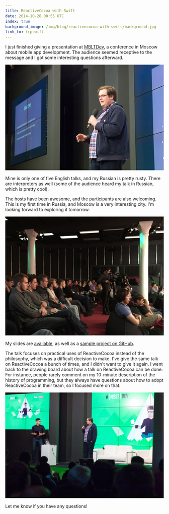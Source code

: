 ```yaml
---
title: ReactiveCocoa with Swift
date: 2014-10-28 08:55 UTC
index: true
background_image: /img/blog/reactivecocoa-with-swift/background.jpg
link_to: frpswift
---
```


I just finished giving a presentation at [MBLTDev](http://mbltdev.ru), a conference in Moscow about mobile app development. The audience seemed receptive to the message and I got some interesting questions afterward. 

<!-- more -->

<img src="/img/blog/reactivecocoa-with-swift/1.jpg" alt="On Stage" class="img-responsive" />

Mine is only one of five English talks, and my Russian is pretty rusty. There are interpreters as well (some of the audience heard my talk in Russian, which is pretty cool). 

The hosts have been awesome, and the participants are also welcoming. This is my first time in Russia, and Moscow is a very interesting city. I'm looking forward to exploring it tomorrow. 

<img src="/img/blog/reactivecocoa-with-swift/2.jpg" alt="Audience" class="img-responsive" />

My slides are [available](https://speakerdeck.com/ashfurrow/functional-reactive-programming-in-swift), as well as a [sample project on GitHub](https://github.com/AshFurrow/MBLTDev). 

<script async class="speakerdeck-embed" data-id="83497160404801324aa87a6501a1d9f8" data-ratio="1.77777777777778" src="//speakerdeck.com/assets/embed.js"></script>

The talk focuses on practical uses of ReactiveCocoa instead of the philosophy, which was a difficult decision to make. I've give the same talk on ReactiveCocoa a bunch of times, and I didn't want to give it again. I went back to the drawing board about how a talk on ReactiveCocoa can be done. For instance, people rarely comment on my 10-minute description of the history of programming, but they always have questions about how to adopt ReactiveCocoa in their team, so I focused more on that. 

<img src="/img/blog/reactivecocoa-with-swift/3.jpg" alt="Question Period" class="img-responsive" />

Let me know if you have any questions!
